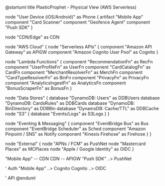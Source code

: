@startuml
title PlasticProphet - Physical View (AWS Serverless)

node "User Device (iOS/Android)" as Phone {
  artifact "Mobile App"
  component "Card Scanner"
  component "Geofence Agent"
  component "Push SDK"
}

node "CDN/Edge" as CDN

node "AWS Cloud" {
  node "Serverless APIs" {
    component "Amazon API Gateway" as APIGW
    component "Amazon Cognito User Pool" as Cognito
  }

  node "Lambda Functions" {
    component "RecommendationFn" as RecFn
    component "UserProfileFn" as UserFn
    component "CardCatalogFn" as CardFn
    component "MerchantResolverFn" as MerchFn
    component "CardTypeResolverFn" as BinFn
    component "PrivacyFn" as PrivacyFn
    component "AnalyticsIngestFn" as AnalyticsFn
    component "BonusScraperFn" as BonusFn
  }

  node "Data Stores" {
    database "DynamoDB: Users" as DDBUsers
    database "DynamoDB: CardsRules" as DDBCards
    database "DynamoDB: BinDirectory" as DDBBin
    database "DynamoDB: Cache/TTL" as DDBCache
    node "S3" {
      database "Events/Logs" as S3Logs
    }
  }

  node "Eventing & Messaging" {
    component "EventBridge Bus" as Bus
    component "EventBridge Scheduler" as Sched
    component "Amazon Pinpoint / SNS" as Notify
    component "Kinesis Firehose" as Firehose
  }
}

node "External" {
  node "APNs / FCM" as PushNet
  node "Mastercard Places" as MCPlaces
  node "Apple / Google Identity" as OIDC
}

"Mobile App" -- CDN
CDN -- APIGW
"Push SDK" ..> PushNet

' Auth
"Mobile App" ..> Cognito
Cognito ..> OIDC

' API
@enduml